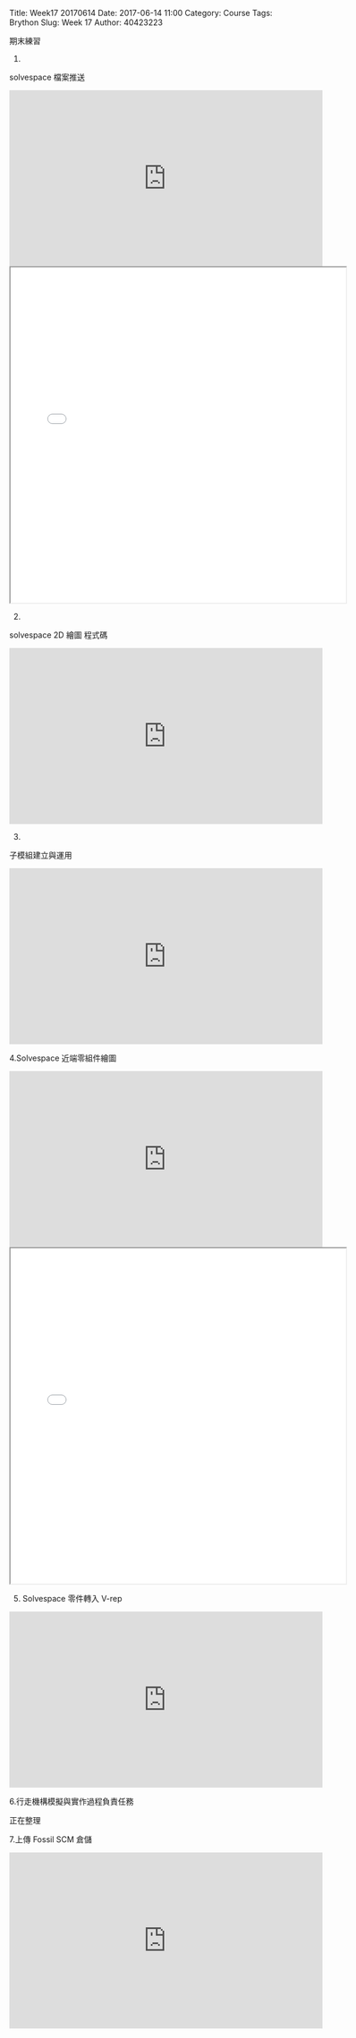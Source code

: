 Title: Week17 20170614 
Date: 2017-06-14 11:00
Category: Course
Tags: Brython
Slug: Week 17
Author: 40423223

期末練習

<!-- PELICAN_END_SUMMARY -->

1.
solvespace 檔案推送

<iframe width="560" height="315" src="https://www.youtube.com/embed/iQnTWvw9fAc" frameborder="0" allowfullscreen></iframe>

<iframe src="./../data/w17/40423223.html"width="600"height="600"></iframe>

2.
solvespace 2D 繪圖 程式碼

<iframe width="560" height="315" src="https://www.youtube.com/embed/bgXRNxkYpD0" frameborder="0" allowfullscreen></iframe>

<!-- 導入 Brython 標準程式庫 -->
 <script src="../data/Brython-3.3.1/brython.js"></script>
<script src="../data/Brython-3.3.1/brython_stdlib.js"></script>
 
<!-- 啟動 Brython -->
<script>
window.onload=function(){
// 設定 data/py 為共用程式路徑
brython({debug:1, pythonpath:['./../data/py']});
}
</script>

<!-- 以下實際利用  Brython 繪圖-->
<canvas id="onegear2" width="800" height="600"></canvas>
<div id="onegear_div" width="800" height="20"></div>

<script type="text/python3">
from browser import document as doc
import math
# deg 為角度轉為徑度的轉換因子
deg = math.pi/180.
# 定義 Spur 類別
class Spur(object):
    def __init__(self, ctx):
        self.ctx = ctx
 
# 設定畫線參數 
    def create_line(self, x1, y1, x2, y2, width=3, fill="#54fff6"):
        self.ctx.beginPath()
        self.ctx.lineWidth = width
        self.ctx.moveTo(x1, y1)
        self.ctx.lineTo(x2, y2)
        self.ctx.strokeStyle = fill
        self.ctx.stroke()
    def create_line2(self, x1, y1, x2, y2, width=3, fill="#54ff5f"):
        self.ctx.beginPath()
        self.ctx.lineWidth = width
        self.ctx.moveTo(x1, y1)
        self.ctx.lineTo(x2, y2)
        self.ctx.strokeStyle = fill
        self.ctx.stroke()
    def create_line3(self, x1, y1, x2, y2, width=3, fill="#f354ff"):
        self.ctx.beginPath()
        self.ctx.lineWidth = width
        self.ctx.moveTo(x1, y1)
        self.ctx.lineTo(x2, y2)
        self.ctx.strokeStyle = fill
        self.ctx.stroke()
        

    def Gear(self, midx, midy, rp, n=20, pa=20, color="black"):
        
        rp = 250
        imax = 15
        m=2*rp/n
        a=m
        d=1.25*m
        ra=rp+a

        # self.create_line(起點X, 起點Y, 終點X, 終點Y)
        self.create_line2(413.3048144374, 177.2479966577, 290.7895389317, 388.5956281791)
        self.create_line3(413.3048144374, 177.2479966577, 511.1693764644, 347.3719332885)
        self.create_line2(227.6504481759, 387.8209664272, 346.5192837924, 389.2793836984)
        self.create_line3(227.6504481759, 387.8209664272, 284.1356468731, 456.3670007375)
        self.create_line2(284.1356468731, 456.3670007375, 346.5192837924,389.2793836984)
        self.create_line3(427.9934803377, 380.2213155970, 575.0433682823, 322.1456204442)
        self.create_line2(575.0433682823, 322.1456204442, 520.3793963799,404.4149916970)
        self.create_line3(520.3793963799,404.4149916970, 427.9934803377, 380.2213155970)
        self.create_line2(226.2012780153,497.9557157416, 591.7048592847, 405.9036159059)
        self.create_line3(226.2012780153,497.9557157416, 589.5113097233 , 497.9557157416)
       
    

        if rd>rb:
            dr = (ra-rd)/imax
        else:
            dr=(ra-rb)/imax
        sigma=math.pi/(2*n)+math.tan(pa*deg)-pa*deg
        for j in range(-9, 10, +1):
            ang=-2.*j*math.pi/n+sigma
            ang2=2.*j*math.pi/n+sigma
            lxd=midx+rd*math.sin(ang2-2.*math.pi/n)
            lyd=midy-rd*math.cos(ang2-2.*math.pi/n)
            for i in range(imax+1):
                if rd>rb:
                    r=rd+i*dr
                else:
                    r=rb+i*dr
                theta=math.sqrt((r*r)/(rb*rb)-1.)
                alpha=theta-math.atan(theta)
                xpt=r*math.sin(alpha-ang)
                ypt=r*math.cos(alpha-ang)
                xd=rd*math.sin(-ang)
                yd=rd*math.cos(-ang)
                if(i==0):
                    last_x = midx+xd
                    last_y = midy-yd
            self.create_line((lxd),(lyd),(midx+xd),(midy-yd),fill=color)
            for i in range(imax+1):
                if rd>rb:
                    r=rd+i*dr
                else:
                    r=rb+i*dr
                theta=math.sqrt((r*r)/(rb*rb)-1.)
                alpha=theta-math.atan(theta)
                xpt=r*math.sin(ang2-alpha)
                ypt=r*math.cos(ang2-alpha)
                xd=rd*math.sin(ang2)
                yd=rd*math.cos(ang2)
                if(i==0):
                    last_x = midx+xd
                    last_y = midy-yd
                self.create_line((midx+xpt),(midy-ypt),(last_x),(last_y),fill=color)   
                if(i==imax):
                    rfx=midx+xpt
                    rfy=midy-ypt
                last_x = midx+xpt
                last_y = midy-ypt
            self.create_line(lfx,lfy,rfx,rfy,fill=color)
canvas = doc['onegear2']
ctx = canvas.getContext("2d")
x = (canvas.width)/2
y = (canvas.height)/2
r = 0.8*(canvas.height/2)
# 齒數
n = 36
# 壓力角
pa = 20
Spur(ctx).Gear(x, y, r, n, pa, "blue")
</script>




3.
子模組建立與運用

<iframe width="560" height="315" src="https://www.youtube.com/embed/Jpw_npHxvRY" frameborder="0" allowfullscreen></iframe>

4.Solvespace 近端零組件繪圖

<iframe width="560" height="315" src="https://www.youtube.com/embed/leaxPwJajws" frameborder="0" allowfullscreen></iframe>

<iframe src="./../data/w17/tow lag.html"width="600"height="600"></iframe>

5. Solvespace 零件轉入 V-rep

<iframe width="560" height="315" src="https://www.youtube.com/embed/kVrZna1zOi8" frameborder="0" allowfullscreen></iframe>

6.行走機構模擬與實作過程負責任務

正在整理

7.上傳 Fossil SCM 倉儲

<iframe width="560" height="315" src="https://www.youtube.com/embed/21z89AD8ugo" frameborder="0" allowfullscreen></iframe>










